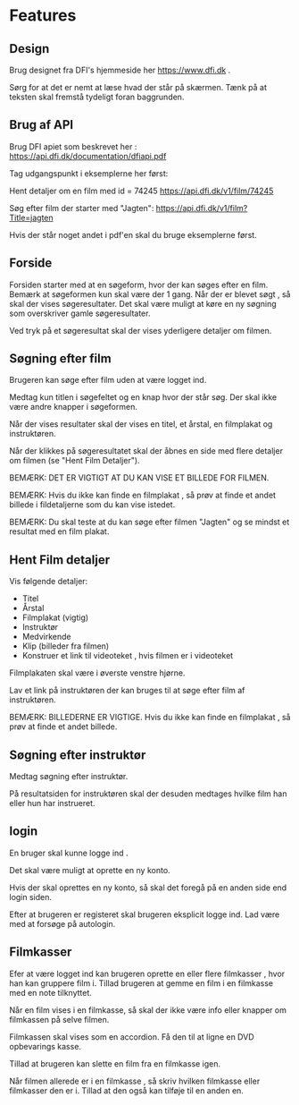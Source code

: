 
# Features

## Design

Brug designet fra DFI's hjemmeside her https://www.dfi.dk .

Sørg for at det er nemt at læse hvad der står på skærmen. Tænk på at teksten skal fremstå tydeligt foran baggrunden.


## Brug af API

Brug DFI apiet som beskrevet her : https://api.dfi.dk/documentation/dfiapi.pdf

Tag udgangspunkt i eksemplerne her først:

Hent detaljer om en film med id = 74245
https://api.dfi.dk/v1/film/74245

Søg efter film der starter med  "Jagten":
https://api.dfi.dk/v1/film?Title=jagten

Hvis der står noget andet i pdf'en skal du bruge eksemplerne først.


## Forside

Forsiden starter med at en søgeform, hvor der kan søges efter en film. Bemærk at søgeformen kun skal være der 1 gang.  Når der er blevet søgt , så skal der vises søgeresultater.  Det skal være muligt at køre en ny søgning som overskriver gamle søgeresultater.

Ved tryk på et søgeresultat skal der vises yderligere detaljer om filmen.

## Søgning efter film

Brugeren kan søge efter film uden at være logget ind.

Medtag kun titlen i søgefeltet og en knap hvor der står søg. Der skal ikke være andre knapper i søgeformen.

Når der vises resultater skal der vises en titel, et årstal, en filmplakat og instruktøren.

Når der klikkes på søgeresultatet skal der åbnes en side med flere detaljer om filmen (se "Hent Film Detaljer"). 

BEMÆRK: DET ER VIGTIGT AT DU KAN VISE ET BILLEDE FOR FILMEN.

BEMÆRK: Hvis du ikke kan finde en filmplakat , så prøv at finde et andet billede i fildetaljerne som du kan vise istedet.

BEMÆRK: Du skal teste at du kan søge efter filmen "Jagten" og se mindst et resultat med en film plakat.  

## Hent Film detaljer

Vis følgende detaljer:

 - Titel
 - Årstal
 - Filmplakat (vigtig)
 - Instruktør 
 - Medvirkende
 - Klip (billeder fra filmen) 
 - Konstruer et link til videoteket , hvis filmen er i videoteket
 
Filmplakaten skal være i øverste venstre hjørne.

Lav et link på instruktøren der kan bruges til at søge efter film af  instruktøren.

BEMÆRK: BILLEDERNE ER VIGTIGE. Hvis du ikke kan finde en filmplakat , så prøv at finde et andet billede.

## Søgning efter instruktør

Medtag søgning efter instruktør.

På resultatsiden for instruktøren skal der desuden medtages hvilke film han eller hun har instrueret.

## login 
En bruger skal kunne  logge ind . 

Det skal være muligt at oprette en ny konto.

Hvis der skal oprettes en ny konto, så skal det foregå på en anden side end login siden.

Efter at brugeren er registeret skal brugeren eksplicit logge ind. Lad være med at forsøge på autologin.

## Filmkasser
Efer at være logget ind kan brugeren oprette en eller flere filmkasser , hvor han kan gruppere film i.  Tillad brugeren at gemme en film i en filmkasse med en note tilknyttet.

Når en film vises i en filmkasse, så skal der ikke være info eller knapper om filmkassen på selve filmen.

Filmkassen skal vises som en accordion. Få den til at ligne en DVD opbevarings kasse.

Tillad at brugeren kan slette en film fra en filmkasse igen.

Når filmen allerede er i en filmkasse , så skriv hvilken filmkasse eller filmkasser den er i.  Tillad at den også kan tilføje til en anden en.